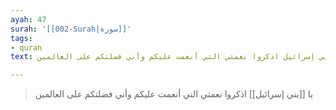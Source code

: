 ```yaml
---
ayah: 47
surah: '[[002-Surah|سورة]]'
tags:
- quran
text: يا بني إسرائيل اذكروا نعمتي التي أنعمت عليكم وأني فضلتكم على العالمين

---
```

> يا [[بني إسرائيل]] اذكروا نعمتي التي أنعمت عليكم وأني فضلتكم على العالمين
